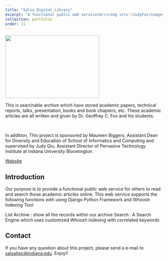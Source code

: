 ```yaml
---
title: "Salsa Digital Library"
excerpt: "A functional public web service<br/><img src='/JudyFox/images/library.png' width='300' height='200'>"
collection: portfolio
order: 11
---
```


<img src='/JudyFox/images/library.png' width='300' height='200'>

This is searchable archive which have stored academic papers, technical reports, talks, presentation, books and book chapters, etc. These academic articles are all written and given by Dr. Geoffrey C. Fox and his students.

​

In addition, This project is sponsored by Maureen Biggers, Assistant Dean for Diversity and Education of School of Informatics and Computing and supervised by Judy Qiu, Assistant Director of Pervasive Technology Institute at Indiana University Bloomington.

[Website](http://salsahpc.indiana.edu/dlib/home/)

## Introduction

Our purpose is to provide a functional public web service for others to read and search those academic articles online. This web service supports the following functions with using Django Python Framework and Whoosh Indexing Tool:

List Archive : show all the records within our archive
Search : A Search Engine which uses customized Whoosh indexing with correlated keywords

## Contact

If you have any question about this project, please send a e-mail to salsahpc@indiana.edu. Enjoy!!

